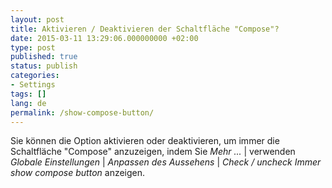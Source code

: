 ```yaml
---
layout: post
title: Aktivieren / Deaktivieren der Schaltfläche "Compose"?
date: 2015-03-11 13:29:06.000000000 +02:00
type: post
published: true
status: publish
categories:
- Settings
tags: []
lang: de
permalink: /show-compose-button/
---
```


Sie können die Option aktivieren oder deaktivieren, um immer die Schaltfläche "Compose" anzuzeigen, indem Sie *Mehr ...* \| verwenden *Globale Einstellungen* \| *Anpassen des Aussehens* \| *Check / uncheck Immer show compose button* anzeigen.
